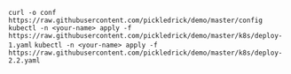 
`curl -o conf https://raw.githubusercontent.com/pickledrick/demo/master/config`
`kubectl -n <your-name> apply -f https://raw.githubusercontent.com/pickledrick/demo/master/k8s/deploy-1.yaml`
`kubectl -n <your-name> apply -f https://raw.githubusercontent.com/pickledrick/demo/master/k8s/deploy-2.2.yaml`
